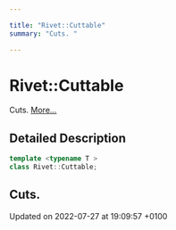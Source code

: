 ```yaml
---

title: "Rivet::Cuttable"
summary: "Cuts. "

---
```


# Rivet::Cuttable



Cuts.  [More...](#detailed-description)

## Detailed Description

```cpp
template <typename T >
class Rivet::Cuttable;
```

Cuts. 
-------------------------------

Updated on 2022-07-27 at 19:09:57 +0100
